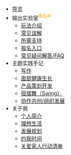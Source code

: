 


- [导览](/)
- 输出实验室<sup style="color:orange;">报名中</sup>
  - [玩法介绍](f_output/)
  - [常见误解](f_output/misunderstanding.md)
  - [所需支持](f_output/helpwanted.md)
  - [报名入口](f_output/signup.md)
  - [常见疑问解答/FAQ](f_output/faq.md)
- 主题实践手记
  - [写作](wr/)
  - [面部健康生长](selfedu/RevFacialGrowth.md)   
  - [产品策划开发](devpdt/)
  - [摇摆舞（Swing）](swing/)   
  - [协作共创/组织发展](https://github.com/ishanshan/CollaborationGuide4Shaper)
- 关于我
  - [个人简介](about/)
  - [理想生活](about/idealife.md)
  - [发展规划](https://mzm628l8fj.feishu.cn/docs/doccnljPAh9xJll6wM7hLBjkhof)
  - [约我时间](about/booking.md)
  - [关爱家人行动清单](family/TipsCare4Parents.md)
